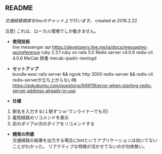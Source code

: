 ## README
*交通経路検索をlineのチャット上で行います。*
created at 2018.2.22  

注意) これは、ローカル環境でしか動きません。  

* **使用技術**  
line messenger api <https://developers.line.me/ja/docs/messaging-api/reference>
ruby 2.3.1 ruby on rails 5.0
Redis server v4.0.6 redis-cli 4.0.6
MeCab 辞書 mecab-ipadic-neologd  

* **セットアップ**  
bundle exec rails server && ngrok http 3000
redis-server && redis-cli
redis-serverが立ち上がらない時
<https://askubuntu.com/questions/949119/error-when-starting-redis-server-address-already-in-use>  

* **仕様**  
1. 駅名を入力する(１駅ずつ or ワンライナーでも可)
2. 最短経路のリコメンドを表示
3. 前のダイアor次のダイアをリコメンドする

* **開発の所感**  
交通経路の結果を出力する場合にbotというアプリケーションは向いてないことがわかった。
リアクティブな特徴が活かせてないのが勿体無い。  
